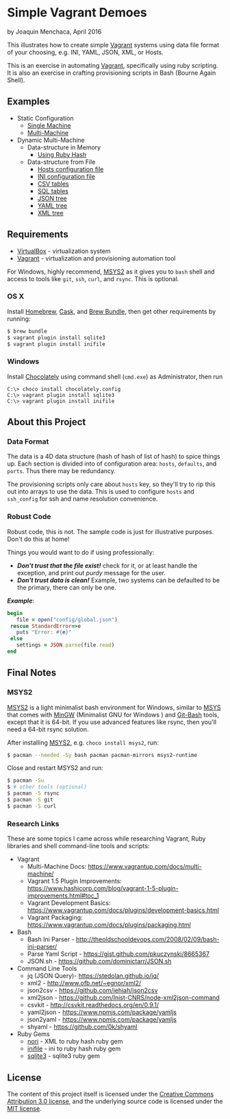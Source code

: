 # **Simple Vagrant Demoes**

by Joaquin Menchaca, April 2016

This illustrates how to create simple [Vagrant](https://www.vagrantup.com/) systems using data file format of your choosing, e.g. INI, YAML, JSON, XML, or Hosts.

This is an exercise in automating [Vagrant](https://www.vagrantup.com/), specifically using ruby scripting.  It is also an exercise in crafting provisioning scripts in Bash (Bourne Again Shell).

## **Examples**

- Static Configuration
    - [Single Machine](singlemachine/README.md)  
    - [Multi-Machine](multimachine/README.md)
- Dynamic Multi-Machine
    - Data-structure in Memory
       - [Using Ruby Hash](multimachine-mem/README.md)
  - Data-structure from File
       - [Hosts configuration file](multimachine-hosts/README.md)
       - [INI configuration file](multimachine-ini/README.md)
       - [CSV tables](multimachine-csv/README.md)
       - [SQL tables](multimachine-sql/README.md)
       - [JSON tree](multimachine-json/README.md)
       - [YAML tree](multimachine-yaml/README.md)
       - [XML tree](multimachine-xml/README.md)

## **Requirements**

* [VirtualBox](https://www.virtualbox.org/wiki/Downloads) - virtualization system
* [Vagrant](http://vagrantup.com/) - virtualization and provisioning automation tool

For Windows, highly recommend, [MSYS2](https://msys2.github.io/) as it gives you to `bash` shell and access to tools like `git`, `ssh`, `curl`, and `rsync`.  This is optional.

### **OS X**

Install [Homebrew](http://brew.sh/), [Cask](https://caskroom.github.io/), and [Brew Bundle](https://github.com/Homebrew/homebrew-bundle), then get other requirements by running:

```bash
$ brew bundle
$ vagrant plugin install sqlite3
$ vagrant plugin install inifile
```

### **Windows**

Install [Chocolately](chocolately) using command shell (`cmd.exe`) as Administrator, then run

```batch
C:\> choco install chocolately.config
C:\> vagrant plugin install sqlite3
C:\> vagrant plugin install inifile
```

## **About this Project**

### **Data Format**

The data is a 4D data structure (hash of hash of list of hash) to spice things up.  Each section is divided into of configuration area: `hosts`, `defaults`, and `ports`.  Thus there may be redundancy.  

The provisioning scripts only care about `hosts` key, so they'll try to rip this out into arrays to use the data.  This is used to configure `hosts` and `ssh_config` for ssh and name resolution convenience.

### **Robust Code**

Robust code, this is not.  The sample code is just for illustrative purposes. Don't do this at home!

Things you would want to do if using professionally:

  * ***Don't trust that the file exist!*** check for it, or at least handle the exception, and print out *purdy* message for the user.
  * ***Don't trust data is clean!*** Example, two systems can be defaulted to be the primary, there can only be one.

***Example***:

```ruby
begin
   file = open("config/global.json")
 rescue StandardError=>e
   puts "Error: #{e}"
 else
   settings = JSON.parse(file.read)
end
```

## **Final Notes**

### **MSYS2**

[MSYS2](https://msys2.github.io/) is a light minimalist bash environment for Windows, similar to [MSYS](http://www.mingw.org/wiki/msys) that comes with [MinGW](http://www.mingw.org/) (Minimalist GNU for Windows
) and [Git-Bash](https://git-for-windows.github.io/) tools, except that it is 64-bit.  If you use advanced features like rsync, then you'll need a 64-bit rsync solution.

After installing [MSYS2](https://msys2.github.io/), e.g. `choco install msys2`, run:

```bash
$ pacman --needed -Sy bash pacman pacman-mirrors msys2-runtime
```

Close and restart MSYS2 and run:

```bash
$ pacman -Su
$ # other tools (optional)
$ pacman -S rsync
$ pacman -S git
$ pacman -S curl
```

### **Research Links**

These are some topics I came across while researching Vagrant, Ruby libraries and shell command-line tools and scripts:

* Vagrant
    * Multi-Machine Docs: https://www.vagrantup.com/docs/multi-machine/
    * Vagrant 1.5 Plugin Improvements: https://www.hashicorp.com/blog/vagrant-1-5-plugin-improvements.html#toc_1
    * Vagrant Development Basics: https://www.vagrantup.com/docs/plugins/development-basics.html
    * Vagrant Packaging: https://www.vagrantup.com/docs/plugins/packaging.html
* Bash
    * Bash Ini Parser - http://theoldschooldevops.com/2008/02/09/bash-ini-parser/
    * Parse Yaml Script - https://gist.github.com/pkuczynski/8665367
    * JSON.sh - https://github.com/dominictarr/JSON.sh
* Command Line Tools
    * jq (JSON Query)- https://stedolan.github.io/jq/
    * xml2 - http://www.ofb.net/~egnor/xml2/
    * json2csv - https://github.com/jehiah/json2csv
    * xml2json - https://github.com/Inist-CNRS/node-xml2json-command
    * csvkit - http://csvkit.readthedocs.org/en/0.9.1/
    * yaml2json - https://www.npmjs.com/package/yamljs
    * json2yaml - https://www.npmjs.com/package/yamljs
    * shyaml - https://github.com/0k/shyaml
* Ruby Gems
    * [nori](https://rubygems.org/gems/nori/versions/2.6.0) - XML to ruby  hash ruby gem
    * [inifile](https://rubygems.org/gems/inifile) - ini to ruby hash ruby gem
    * [sqlite3](https://rubygems.org/gems/sqlite3) - sqlite3 ruby gem

## **License**

The content of this project itself is licensed under the [Creative Commons Attribution 3.0 license](http://creativecommons.org/licenses/by/3.0/us/deed.en_US), and the underlying source code is licensed under the [MIT license](http://opensource.org/licenses/mit-license.php).
